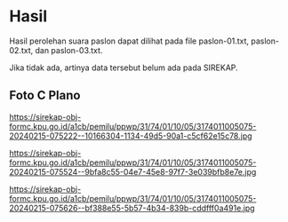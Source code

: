 # Hasil

Hasil perolehan suara paslon dapat dilihat pada file paslon-01.txt, paslon-02.txt, dan paslon-03.txt.

Jika tidak ada, artinya data tersebut belum ada pada SIREKAP.

## Foto C Plano

https://sirekap-obj-formc.kpu.go.id/a1cb/pemilu/ppwp/31/74/01/10/05/3174011005075-20240215-075222--10166304-1134-49d5-90a1-c5cf62e15c78.jpg

https://sirekap-obj-formc.kpu.go.id/a1cb/pemilu/ppwp/31/74/01/10/05/3174011005075-20240215-075524--9bfa8c55-04e7-45e8-97f7-3e039bfb8e7e.jpg

https://sirekap-obj-formc.kpu.go.id/a1cb/pemilu/ppwp/31/74/01/10/05/3174011005075-20240215-075626--bf388e55-5b57-4b34-839b-cddfff0a491e.jpg
